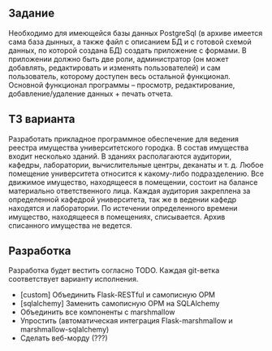 ## Задание

Необходимо для имеющейся базы данных PostgreSql (в архиве имеется сама база дынных, а также файл с описанием БД и с готовой схемой данных, по которой создана БД) создать приложение с формами.
В приложении должно быть две роли, администратор (он может добавлять, редактировать и изменять пользователей) и сам пользователь, которому доступен весь остальной функционал.
Основной функционал программы – просмотр, редактирование, добавление/удаление данных + печать отчета.

## ТЗ варианта

Разработать прикладное программное обеспечение для ведения реестра имущества университетского городка. В состав имущества входит несколько зданий. В зданиях располагаются аудитории, кафедры, лаборатории, вычислительные центры, деканаты и т. д. Любое помещение университета относится к какому-либо подразделению. Все движимое имущество, находящееся в помещении, состоит на балансе материально ответственного лица. Каждая аудитория закреплена за определенной кафедрой университета, так же в ведении кафедр находятся и лаборатории. По истечении определенного времени имущество, находящееся в помещениях, списывается. Архив списанного имущества не ведется.

## Разработка

Разработка будет вестить согласно TODO. Каждая git-ветка соответствует варианту исполнения.

- [custom] Объединить Flask-RESTful и самописную ОРМ
- [sqlalchemy] Заменить самописную ОРМ на SQLAlchemy
- Объединить все компоненты с marshmallow
- Упростить (автоматическая интеграция Flask-marshmallow и marshmallow-sqlalchemy)
- Сделать веб-морду (???)